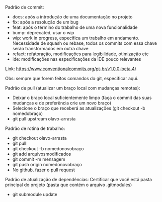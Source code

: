 Padrão de commit:
- docs: após a introdução de uma documentação no projeto
- fix: após a resolução de um bug
- feat: após o término do trabalho de uma nova funcionalidade
- bump: deprecated, usar o wip
- wip: work in progress, especifica um trabalho em andamento. Necessidade de squash ou rebase, todos os commits com essa chave serão transformados em outra chave
- refact: refatoração, modificações para legibilidade, otimização etc
- ide: modificações nas especificações da IDE pouco relevantes

Link: https://www.conventionalcommits.org/pt-br/v1.0.0-beta.4/

Obs: sempre que forem feitos comandos do git, especificar aqui.

Padrão de pull (atualizar um braço local com mudanças remotas):
- Deixar o braço local suficientemente limpo (faça o commit das suas mudanças e de preferência crie um novo braço)
- Selecione o braço que receberá as atualizações (git checkout -b nomedobraço)
- git pull upstream olavo-arrasta

Padrão de rotina de trabalho:
- git checkout olavo-arrasta
- git pull
- git checkout -b nomedonovobraço
- git add arquivosmodificados
- git commit -m mensagem
- git push origin nomedonovobraço
- No github, fazer o pull request

Padrão de atualização de dependências:
Certificar que você está pasta principal do projeto (pasta que contém o arquivo .gitmodules)
- git submodule update